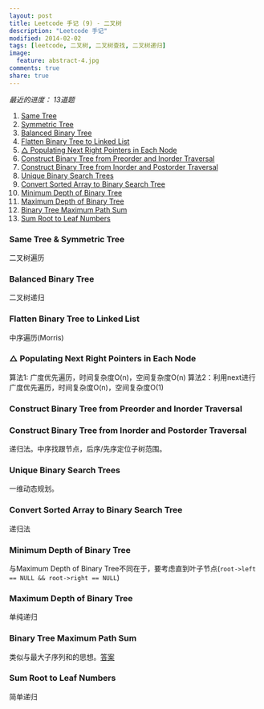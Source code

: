 ```yaml
---
layout: post
title: Leetcode 手记 (9) - 二叉树
description: "Leetcode 手记"
modified: 2014-02-02
tags: [leetcode, 二叉树, 二叉树查找, 二叉树递归]
image:
  feature: abstract-4.jpg
comments: true
share: true
---
```


*最近的进度： 13道题*

1. [Same Tree](http://oj.leetcode.com/problems/same-tree/)
1. [Symmetric Tree](http://oj.leetcode.com/problems/symmetric-tree/)
1. [Balanced Binary Tree](http://oj.leetcode.com/problems/balanced-binary-tree/)
1. [Flatten Binary Tree to Linked List](http://oj.leetcode.com/problems/flatten-binary-tree-to-linked-list/)
1. [△ Populating Next Right Pointers in Each Node](http://oj.leetcode.com/problems/populating-next-right-pointers-in-each-node/)
1. [Construct Binary Tree from Preorder and Inorder Traversal](http://oj.leetcode.com/problems/construct-binary-tree-from-preorder-and-inorder-traversal/)
1. [Construct Binary Tree from Inorder and Postorder Traversal](http://oj.leetcode.com/problems/construct-binary-tree-from-inorder-and-postorder-traversal/)
1. [Unique Binary Search Trees](http://oj.leetcode.com/problems/unique-binary-search-trees/)
1. [Convert Sorted Array to Binary Search Tree](http://oj.leetcode.com/problems/convert-sorted-array-to-binary-search-tree/)
1. [Minimum Depth of Binary Tree](http://oj.leetcode.com/problems/minimum-depth-of-binary-tree/)
1. [Maximum Depth of Binary Tree](http://oj.leetcode.com/problems/maximum-depth-of-binary-tree/)
1. [Binary Tree Maximum Path Sum](http://oj.leetcode.com/problems/binary-tree-maximum-path-sum/)
1. [Sum Root to Leaf Numbers](http://oj.leetcode.com/problems/sum-root-to-leaf-numbers/)

### Same Tree & Symmetric Tree ###
二叉树遍历

### Balanced Binary Tree ###
二叉树递归

### Flatten Binary Tree to Linked List ###
中序遍历(Morris)

### △ Populating Next Right Pointers in Each Node ###
算法1: 广度优先遍历，时间复杂度O(n)，空间复杂度O(n)
算法2：利用next进行广度优先遍历，时间复杂度O(n)，空间复杂度O(1)

### Construct Binary Tree from Preorder and Inorder Traversal ###

### Construct Binary Tree from Inorder and Postorder Traversal ###
递归法。中序找跟节点，后序/先序定位子树范围。

### Unique Binary Search Trees ###
一维动态规划。

### Convert Sorted Array to Binary Search Tree ###
递归法

### Minimum Depth of Binary Tree ###
与Maximum Depth of Binary Tree不同在于，要考虑直到叶子节点(`root->left == NULL && root->right == NULL`)

### Maximum Depth of Binary Tree ###
单纯递归

### Binary Tree Maximum Path Sum ###
类似与最大子序列和的思想。[答案](http://oj.leetcode.com/submissions/detail/3269655/)

### Sum Root to Leaf Numbers ###
简单递归


